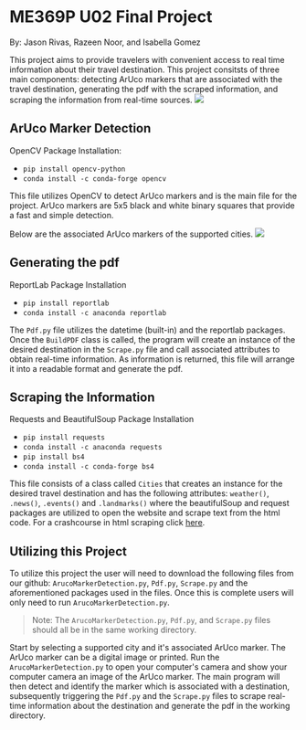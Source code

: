 # ME369P U02 Final Project
By: Jason Rivas, Razeen Noor, and Isabella Gomez

This project aims to provide travelers with convenient access to real time information about their travel destination. This project consitsts of three main components: detecting ArUco markers that are associated with the travel destination, generating the pdf with the scraped information, and scraping the information from real-time sources. 
![](https://github.com/RazeenNoor/ME369P_U02_LightningTalk/blob/2dbd3e1347439c818766b9efcd29dbfc10fc3973/Images/Program%20Architecture.png)


## ArUco Marker Detection 
OpenCV Package Installation:
* `pip install opencv-python`
* `conda install -c conda-forge opencv`
  
This file utilizes OpenCV to detect ArUco markers and is the main file for the project. ArUco markers are 5x5 black and white binary squares that provide a fast and simple detection. 

Below are the associated ArUco markers of the supported cities.
![](https://github.com/RazeenNoor/ME369P_U02_LightningTalk/blob/f0d2379ab93900487e0a105cc1b1c3166f3b4523/Images/ArUco%20Markers.png)


## Generating the pdf
ReportLab Package Installation
* `pip install reportlab`
* `conda install -c anaconda reportlab`

The `Pdf.py` file utilizes the datetime (built-in) and the reportlab packages. Once the `BuildPDF` class is called, the program will create an instance of the desired destination in the `Scrape.py` file and call associated attributes to obtain real-time information. As information is returned, this file will arrange it into a readable format and generate the pdf.

## Scraping the Information
Requests and BeautifulSoup Package Installation
* `pip install requests`
* `conda install -c anaconda requests`
* `pip install bs4`
* `conda install -c conda-forge bs4`

This file consists of a class called `Cities` that creates an instance for the desired travel destination and has the following attributes: `weather()`, `.news()`, `.events()` and `.landmarks()` where the beautifulSoup and request packages are utilized to open the website and scrape text from the html code. For a crashcourse in html scraping click [here](https://scrapeops.io/python-web-scraping-playbook/python-beautifulsoup-find/).

## Utilizing this Project
To utilize this project the user will need to download the following files from our github: `ArucoMarkerDetection.py`, `Pdf.py`, `Scrape.py` and the aforementioned packages used in the files. Once this is complete users will only need to run `ArucoMarkerDetection.py`.

> Note:  The `ArucoMarkerDetection.py`, `Pdf.py`, and `Scrape.py` files should all be in the same working directory. 

Start by selecting a supported city and it's associated ArUco marker. The ArUco marker can be a digital image or printed. Run the `ArucoMarkerDetection.py` to open your computer's camera and show your computer camera an image of the ArUco marker. The main program will then detect and identify the marker which is associated with a destination, subsequently triggering the `Pdf.py` and the `Scrape.py` files to scrape real-time information about the destination and generate the pdf in the working directory. 


  
